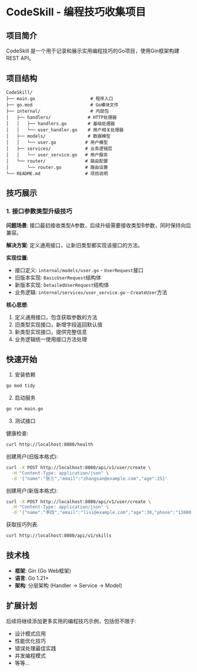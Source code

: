 # CodeSkill - 编程技巧收集项目

## 项目简介

CodeSkill 是一个用于记录和展示实用编程技巧的Go项目，使用Gin框架构建REST API。

## 项目结构

```
CodeSkill/
├── main.go                     # 程序入口
├── go.mod                      # Go模块文件
├── internal/                   # 内部包
│   ├── handlers/              # HTTP处理器
│   │   ├── handlers.go        # 基础处理器
│   │   └── user_handler.go    # 用户相关处理器
│   ├── models/                # 数据模型
│   │   └── user.go           # 用户模型
│   ├── services/             # 业务逻辑层
│   │   └── user_service.go   # 用户服务
│   └── router/               # 路由配置
│       └── router.go         # 路由设置
└── README.md                 # 项目说明
```

## 技巧展示

### 1. 接口参数类型升级技巧

**问题场景**: 接口最初接收类型A参数，后续升级需要接收类型B参数，同时保持向后兼容。

**解决方案**: 定义通用接口，让新旧类型都实现该接口的方法。

**实现位置**: 
- 接口定义: `internal/models/user.go` - `UserRequest`接口
- 旧版本实现: `BasicUserRequest`结构体
- 新版本实现: `DetailedUserRequest`结构体
- 业务逻辑: `internal/services/user_service.go` - `CreateUser`方法

**核心思想**:
1. 定义通用接口，包含获取参数的方法
2. 旧类型实现接口，新增字段返回默认值
3. 新类型实现接口，提供完整信息
4. 业务逻辑统一使用接口方法处理

## 快速开始

1. 安装依赖
```bash
go mod tidy
```

2. 启动服务
```bash
go run main.go
```

3. 测试接口

健康检查:
```bash
curl http://localhost:8080/health
```

创建用户(旧版本格式):
```bash
curl -X POST http://localhost:8080/api/v1/user/create \
  -H "Content-Type: application/json" \
  -d '{"name":"张三","email":"zhangsan@example.com","age":25}'
```

创建用户(新版本格式):
```bash
curl -X POST http://localhost:8080/api/v1/user/create \
  -H "Content-Type: application/json" \
  -d '{"name":"李四","email":"lisi@example.com","age":30,"phone":"13800138000","address":"北京市朝阳区","company":"某某公司"}'
```

获取技巧列表:
```bash
curl http://localhost:8080/api/v1/skills
```

## 技术栈

- **框架**: Gin (Go Web框架)
- **语言**: Go 1.21+
- **架构**: 分层架构 (Handler -> Service -> Model)

## 扩展计划

后续将继续添加更多实用的编程技巧示例，包括但不限于:
- 设计模式应用
- 性能优化技巧
- 错误处理最佳实践
- 并发编程模式
- 等等...
